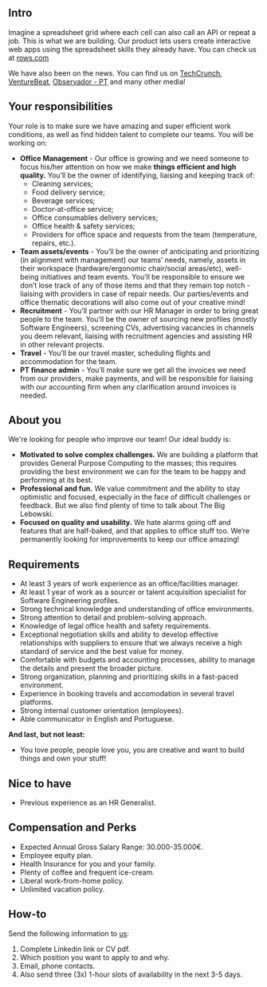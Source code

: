 ## Intro
Imagine a spreadsheet grid where each cell can also call an API or repeat a job. This is what we are building. Our product lets users create interactive web apps using the spreadsheet skills they already have. You can check us at [rows.com](http://rows.com) 

We have also been on the news. You can find us on [TechCrunch](https://tcrn.ch/2LnB1r0), [VentureBeat](https://bit.ly/2IGwgHS), [Observador - PT](https://bit.ly/2rZV0Ar) and many other media!

## Your responsibilities
Your role is to make sure we have amazing and super efficient work conditions, as well as find hidden talent to complete our teams. You will be working on:
- **Office Management** - Our office is growing and we need someone to focus his/her attention on how we make **things efficient and high quality.** You’ll be the owner of identifying, liaising and keeping track of: 
    - Cleaning services;
    - Food delivery service;
    - Beverage services;
    - Doctor-at-office service;
    - Office consumables delivery services;
    - Office health & safety services;
    - Providers for office space and requests from the team (temperature, repairs, etc.).
- **Team assets/events** - You’ll be the owner of anticipating and prioritizing (in alignment with management) our teams’ needs, namely, assets in their workspace (hardware/ergonomic chair/social areas/etc), well-being initiatives and team events.  You’ll be responsible to ensure we don’t lose track of any of those items and that they remain top notch - liaising with providers in case of repair needs. Our parties/events and office thematic decorations will also come out of your creative mind!
- **Recruitment** - You’ll partner with our HR Manager in order to bring great people to the team. You’ll be the owner of sourcing new profiles (mostly Software Engineers), screening CVs, advertising vacancies in channels you deem relevant, liaising with recruitment agencies and assisting HR in other relevant projects.
- **Travel** - You’ll be our travel master, scheduling flights and accommodation for the team.
- **PT finance admin** - You’ll make sure we get all the invoices we need from our providers, make payments, and will be responsible for liaising with our accounting firm when any clarification around invoices is needed.

## About you
We're looking for people who improve our team! Our ideal buddy is:
- **Motivated to solve complex challenges.** We are building a platform that provides General Purpose Computing to the masses; this requires providing the best environment we can for the team to be happy and performing at its best.
- **Professional and fun.** We value commitment and the ability to stay optimistic and focused, especially in the face of difficult challenges or feedback. But we also find plenty of time to talk about The Big Lebowski.
- **Focused on quality and usability.** We hate alarms going off and features that are half-baked, and that applies to office stuff too. We’re permanently looking for improvements to keep our office amazing!

## Requirements
- At least 3 years of work experience as an office/facilities manager.
- At least 1 year of work as a sourcer or talent acquisition specialist for Software Engineering profiles.
- Strong technical knowledge and understanding of office environments.
- Strong attention to detail and problem-solving approach.
- Knowledge of legal office health and safety requirements. 
- Exceptional negotiation skills and ability to develop effective relationships with suppliers to ensure that we always receive a high standard of service and the best value for money.
- Comfortable with budgets and accounting processes, ability to manage the details and present the broader picture.
- Strong organization, planning and prioritizing skills in a fast-paced environment.
- Experience in booking travels and accomodation in several travel platforms.
- Strong internal customer orientation (employees).
- Able communicator in English and Portuguese.

**And last, but not least:**
- You love people, people love you, you are creative and want to build things and own your stuff!

## Nice to have
- Previous experience as an HR Generalist.

## Compensation and Perks
- Expected Annual Gross Salary Range: 30.000-35.000€. 
- Employee equity plan.
- Health Insurance for you and your family.
- Plenty of coffee and frequent ice-cream.
- Liberal work-from-home policy.
- Unlimited vacation policy.

## How-to
Send the following information to [us](mailto:join@rows.com):
1. Complete Linkedin link or CV pdf.
2. Which position you want to apply to and why.
3. Email, phone contacts.
4. Also send three (3x) 1-hour slots of availability in the next 3-5 days.
